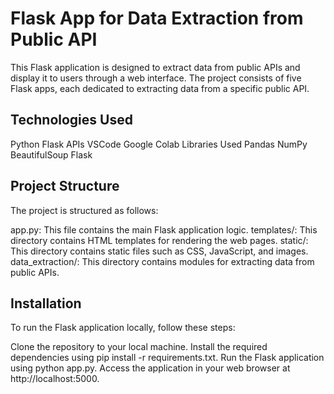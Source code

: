 # Flask App for Data Extraction from Public API
This Flask application is designed to extract data from public APIs and display it to users through a web interface. The project consists of five Flask apps, each dedicated to extracting data from a specific public API.

## Technologies Used
Python
Flask
APIs
VSCode
Google Colab
Libraries Used
Pandas
NumPy
BeautifulSoup
Flask

## Project Structure
The project is structured as follows:

app.py: This file contains the main Flask application logic.
templates/: This directory contains HTML templates for rendering the web pages.
static/: This directory contains static files such as CSS, JavaScript, and images.
data_extraction/: This directory contains modules for extracting data from public APIs.

## Installation
To run the Flask application locally, follow these steps:

Clone the repository to your local machine.
Install the required dependencies using pip install -r requirements.txt.
Run the Flask application using python app.py.
Access the application in your web browser at http://localhost:5000.
